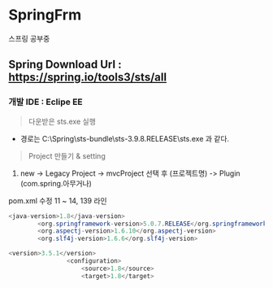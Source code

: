 # SpringFrm
스프링 공부중

Spring Download Url : https://spring.io/tools3/sts/all
------------

### 개발 IDE : Eclipe EE

> 다운받은 sts.exe 실행
 + 경로는 C:\Spring\sts-bundle\sts-3.9.8.RELEASE\sts.exe 과 같다.
 
> Project 만들기 & setting
 
 1. new -> Legacy Project -> mvcProject 선택 후 (프로젝트명) -> Plugin (com.spring.아무거나)

pom.xml 수정
11 ~ 14, 139 라인
```java
<java-version>1.8</java-version>
		<org.springframework-version>5.0.7.RELEASE</org.springframework-version>
		<org.aspectj-version>1.6.10</org.aspectj-version>
		<org.slf4j-version>1.6.6</org.slf4j-version>

<version>3.5.1</version>
                <configuration>
                    <source>1.8</source>
                    <target>1.8</target>
```
